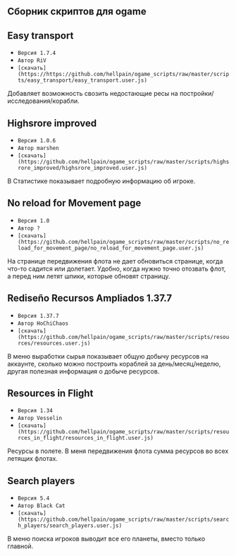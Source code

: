 ## Сборник скриптов для ogame

## Easy transport
+ `Версия 1.7.4`
+ `Автор RiV`
+ `[скачать](https://https://github.com/hellpain/ogame_scripts/raw/master/scripts/easy_transport/easy_transport.user.js)`

Добавляет возможность свозить недостающие ресы на постройки/исследования/корабли.

## Highsrore improved
+ `Версия 1.0.6`
+ `Автор marshen`
+ `[скачать](https://github.com/hellpain/ogame_scripts/raw/master/scripts/highsrore_improved/highsrore_improved.user.js)`

В Статистике показывает подробную информацию об игроке. 

## No reload for Movement page
+ `Версия 1.0`
+ `Автор ?`
+ `[скачать](https://github.com/hellpain/ogame_scripts/raw/master/scripts/no_reload_for_movement_page/no_reload_for_movement_page.user.js)`

На странице передвижения флота не дает обновиться странице, когда что-то садится или долетает. Удобно, когда нужно точно отозвать флот, а перед ним летят шпики, которые обновят страницу. 

## Rediseño Recursos Ampliados 1.37.7
+ `Версия 1.37.7`
+ `Автор HoChiChaos`
+ `[скачать](https://github.com/hellpain/ogame_scripts/raw/master/scripts/resources/resources.user.js)`

В меню выработки сырья показывает общую добычу ресурсов на аккаунте, сколько можно построить кораблей за день/месяц/неделю, другая полезная информация о добыче ресурсов.

## Resources in Flight
+ `Версия 1.34`
+ `Автор Vesselin`
+ `[скачать](https://github.com/hellpain/ogame_scripts/raw/master/scripts/resources_in_flight/resources_in_flight.user.js)`

Ресурсы в полете. В меня передвижения флота сумма ресурсов во всех летящих флотах.

## Search players
+ `Версия 5.4`
+ `Автор Black Cat`
+ `[скачать](https://github.com/hellpain/ogame_scripts/raw/master/scripts/search_players/search_players.user.js)`

В меню поиска игроков выводит все его планеты, вместо только главной.
